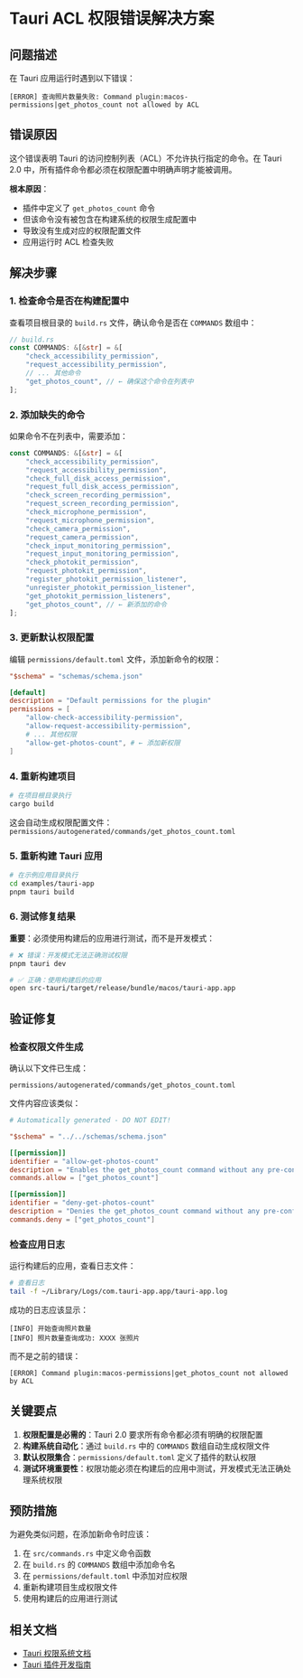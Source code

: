 # Tauri ACL 权限错误解决方案

## 问题描述

在 Tauri 应用运行时遇到以下错误：

```
[ERROR] 查询照片数量失败: Command plugin:macos-permissions|get_photos_count not allowed by ACL
```

## 错误原因

这个错误表明 Tauri 的访问控制列表（ACL）不允许执行指定的命令。在 Tauri 2.0 中，所有插件命令都必须在权限配置中明确声明才能被调用。

**根本原因**：
- 插件中定义了 `get_photos_count` 命令
- 但该命令没有被包含在构建系统的权限生成配置中
- 导致没有生成对应的权限配置文件
- 应用运行时 ACL 检查失败

## 解决步骤

### 1. 检查命令是否在构建配置中

查看项目根目录的 `build.rs` 文件，确认命令是否在 `COMMANDS` 数组中：

```rust
// build.rs
const COMMANDS: &[&str] = &[
    "check_accessibility_permission",
    "request_accessibility_permission",
    // ... 其他命令
    "get_photos_count", // ← 确保这个命令在列表中
];
```

### 2. 添加缺失的命令

如果命令不在列表中，需要添加：

```rust
const COMMANDS: &[&str] = &[
    "check_accessibility_permission",
    "request_accessibility_permission",
    "check_full_disk_access_permission",
    "request_full_disk_access_permission",
    "check_screen_recording_permission",
    "request_screen_recording_permission",
    "check_microphone_permission",
    "request_microphone_permission",
    "check_camera_permission",
    "request_camera_permission",
    "check_input_monitoring_permission",
    "request_input_monitoring_permission",
    "check_photokit_permission",
    "request_photokit_permission",
    "register_photokit_permission_listener",
    "unregister_photokit_permission_listener",
    "get_photokit_permission_listeners",
    "get_photos_count", // ← 新添加的命令
];
```

### 3. 更新默认权限配置

编辑 `permissions/default.toml` 文件，添加新命令的权限：

```toml
"$schema" = "schemas/schema.json"

[default]
description = "Default permissions for the plugin"
permissions = [
    "allow-check-accessibility-permission",
    "allow-request-accessibility-permission",
    # ... 其他权限
    "allow-get-photos-count", # ← 添加新权限
]
```

### 4. 重新构建项目

```bash
# 在项目根目录执行
cargo build
```

这会自动生成权限配置文件：`permissions/autogenerated/commands/get_photos_count.toml`

### 5. 重新构建 Tauri 应用

```bash
# 在示例应用目录执行
cd examples/tauri-app
pnpm tauri build
```

### 6. 测试修复结果

**重要**：必须使用构建后的应用进行测试，而不是开发模式：

```bash
# ❌ 错误：开发模式无法正确测试权限
pnpm tauri dev

# ✅ 正确：使用构建后的应用
open src-tauri/target/release/bundle/macos/tauri-app.app
```

## 验证修复

### 检查权限文件生成

确认以下文件已生成：

```
permissions/autogenerated/commands/get_photos_count.toml
```

文件内容应该类似：

```toml
# Automatically generated - DO NOT EDIT!

"$schema" = "../../schemas/schema.json"

[[permission]]
identifier = "allow-get-photos-count"
description = "Enables the get_photos_count command without any pre-configured scope."
commands.allow = ["get_photos_count"]

[[permission]]
identifier = "deny-get-photos-count"
description = "Denies the get_photos_count command without any pre-configured scope."
commands.deny = ["get_photos_count"]
```

### 检查应用日志

运行构建后的应用，查看日志文件：

```bash
# 查看日志
tail -f ~/Library/Logs/com.tauri-app.app/tauri-app.log
```

成功的日志应该显示：

```
[INFO] 开始查询照片数量
[INFO] 照片数量查询成功: XXXX 张照片
```

而不是之前的错误：

```
[ERROR] Command plugin:macos-permissions|get_photos_count not allowed by ACL
```

## 关键要点

1. **权限配置是必需的**：Tauri 2.0 要求所有命令都必须有明确的权限配置
2. **构建系统自动化**：通过 `build.rs` 中的 `COMMANDS` 数组自动生成权限文件
3. **默认权限集合**：`permissions/default.toml` 定义了插件的默认权限
4. **测试环境重要性**：权限功能必须在构建后的应用中测试，开发模式无法正确处理系统权限

## 预防措施

为避免类似问题，在添加新命令时应该：

1. 在 `src/commands.rs` 中定义命令函数
2. 在 `build.rs` 的 `COMMANDS` 数组中添加命令名
3. 在 `permissions/default.toml` 中添加对应权限
4. 重新构建项目生成权限文件
5. 使用构建后的应用进行测试

## 相关文档

- [Tauri 权限系统文档](https://tauri.app/v1/guides/features/command#permissions)
- [Tauri 插件开发指南](https://tauri.app/v1/guides/building/plugins)
